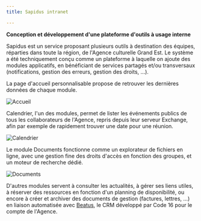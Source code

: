 ```yaml
---
title: Sapidus intranet

---
```


**Conception et développement d'une plateforme d'outils à usage interne**

Sapidus est un service proposant plusieurs outils à destination des équipes, réparties dans toute la région, de l'Agence culturelle Grand Est. Le système a été techniquement conçu comme un plateforme à laquelle on ajoute des modules applicatifs, en bénéficiant de services partagés et/ou transversaux (notifications, gestion des erreurs, gestion des droits, ...).

La page d'accueil personnalisable propose de retrouver les dernières données de chaque module.

![Accueil](/assets/img/sapidus/home.png)

Calendrier, l'un des modules, permet de lister les événements publics de tous les collaborateurs de l'Agence, repris depuis leur serveur Exchange, afin par exemple de rapidement trouver une date pour une réunion.

![Calendrier](/assets/img/sapidus/calendars.png)

Le module Documents fonctionne comme un explorateur de fichiers en ligne, avec une gestion fine des droits d'accès en fonction des groupes, et un moteur de recherche dédié.

![Documents](/assets/img/sapidus/documents.png)

D'autres modules servent à consulter les actualités, à gérer ses liens utiles, à réserver des ressources en fonction d'un planning de disponibilité, ou encore à créer et archiver des documents de gestion (factures, lettres, ...) en liaison automatisée avec [Beatus](/p/beatus), le CRM développé par Code 16 pour le compte de l'Agence.
